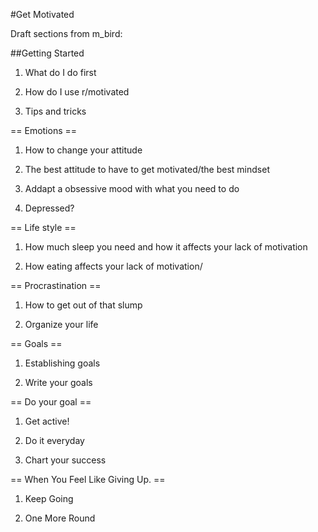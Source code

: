 #Get Motivated

Draft sections from m_bird:


##Getting Started


1. What do I do first

2. How do I use r/motivated

3. Tips and tricks


== Emotions ==


1. How to change your attitude

2. The best attitude to have to get motivated/the best mindset

3. Addapt a obsessive mood with what you need to do

4. Depressed?


== Life style ==


1. How much sleep you need and how it affects your lack of motivation

2. How eating affects your lack of motivation/


== Procrastination ==


1. How to get out of that slump

2. Organize your life


== Goals ==


1. Establishing goals

2. Write your goals


== Do your goal ==


1. Get active!

2. Do it everyday

3. Chart your success


== When You Feel Like Giving Up. ==


1. Keep Going

2. One More Round
